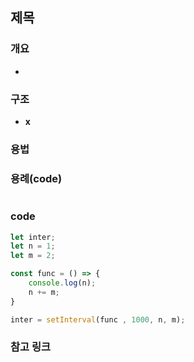 ## 제목


### 개요

- 

### 구조

- **x**


### 용법

### 용례(code)

```txt

```

### code

```javascript
let inter;
let n = 1;
let m = 2;

const func = () => {
    console.log(n);
    n += m;
}

inter = setInterval(func , 1000, n, m);
```

### 참고 링크

